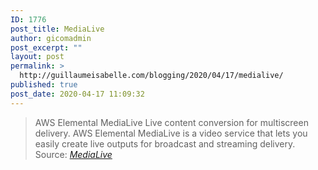 ```yaml
---
ID: 1776
post_title: MediaLive
author: gicomadmin
post_excerpt: ""
layout: post
permalink: >
  http://guillaumeisabelle.com/blogging/2020/04/17/medialive/
published: true
post_date: 2020-04-17 11:09:32
---
```

> AWS Elemental MediaLive Live content conversion for multiscreen delivery. AWS Elemental MediaLive is a video service that lets you easily create live outputs for broadcast and streaming delivery. Source: *[MediaLive][1]*

 [1]: https://console.aws.amazon.com/medialive/home?region=us-east-1#!/welcome